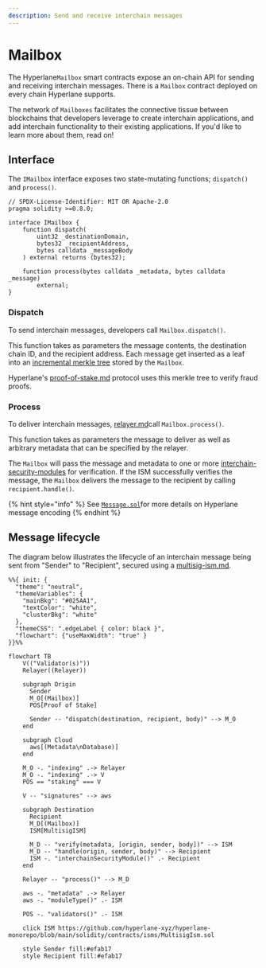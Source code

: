 ```yaml
---
description: Send and receive interchain messages
---
```


# Mailbox

The Hyperlane`Mailbox` smart contracts expose an on-chain API for sending and receiving interchain messages. There is a `Mailbox` contract deployed on every chain Hyperlane supports.

The network of `Mailboxes` facilitates the connective tissue between blockchains that developers leverage to create interchain applications, and add interchain functionality to their existing applications. If you'd like to learn more about them, read on!

## Interface

The `IMailbox` interface exposes two state-mutating functions; `dispatch()` and `process()`.

```solidity
// SPDX-License-Identifier: MIT OR Apache-2.0
pragma solidity >=0.8.0;

interface IMailbox {
    function dispatch(
        uint32 _destinationDomain,
        bytes32 _recipientAddress,
        bytes calldata _messageBody
    ) external returns (bytes32);

    function process(bytes calldata _metadata, bytes calldata _message)
        external;
}
```

### Dispatch

To send interchain messages, developers call `Mailbox.dispatch()`.

This function takes as parameters the message contents, the destination chain ID, and the recipient address. Each message get inserted as a leaf into an [incremental merkle tree](https://medium.com/@josephdelong/ethereum-2-0-deposit-merkle-tree-13ec8404ca4f) stored by the `Mailbox`.

Hyperlane's [proof-of-stake.md](sovereign-consensus/proof-of-stake.md "mention") protocol uses this merkle tree to verify fraud proofs.

### Process

To deliver interchain messages, [relayer.md](agents/relayer.md "mention")call `Mailbox.process()`.

This function takes as parameters the message to deliver as well as arbitrary metadata that can be specified by the relayer.

The `Mailbox` will pass the message and metadata to one or more [interchain-security-modules](sovereign-consensus/interchain-security-modules/ "mention") for verification. If the ISM successfully verifies the message, the `Mailbox` delivers the message to the recipient by calling `recipient.handle()`.

{% hint style="info" %}
See [`Message.sol`](https://github.com/hyperlane-xyz/hyperlane-monorepo/blob/main/solidity/contracts/libs/Message.sol)for more details on Hyperlane message encoding&#x20;
{% endhint %}

## Message lifecycle

The diagram below illustrates the lifecycle of an interchain message being sent from "Sender" to "Recipient", secured using a [multisig-ism.md](sovereign-consensus/interchain-security-modules/multisig-ism.md "mention").

```mermaid
%%{ init: {
  "theme": "neutral",
  "themeVariables": {
    "mainBkg": "#025AA1",
    "textColor": "white",
    "clusterBkg": "white"
  },
  "themeCSS": ".edgeLabel { color: black }",
  "flowchart": {"useMaxWidth": "true" }
}}%%

flowchart TB
    V(("Validator(s)"))
    Relayer((Relayer))

    subgraph Origin
      Sender
      M_O[(Mailbox)]
      POS[Proof of Stake]

      Sender -- "dispatch(destination, recipient, body)" --> M_O
    end

    subgraph Cloud
      aws[(Metadata\nDatabase)]
    end

    M_O -. "indexing" .-> Relayer
    M_O -. "indexing" .-> V
    POS == "staking" === V

    V -- "signatures" --> aws

    subgraph Destination
      Recipient
      M_D[(Mailbox)]
      ISM[MultisigISM]

      M_D -- "verify(metadata, [origin, sender, body])" --> ISM
      M_D -- "handle(origin, sender, body)" --> Recipient
      ISM -. "interchainSecurityModule()" .- Recipient
    end

    Relayer -- "process()" --> M_D

    aws -. "metadata" .-> Relayer
    aws -. "moduleType()" .- ISM

    POS -. "validators()" .- ISM

    click ISM https://github.com/hyperlane-xyz/hyperlane-monorepo/blob/main/solidity/contracts/isms/MultisigIsm.sol

    style Sender fill:#efab17
    style Recipient fill:#efab17
```
